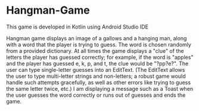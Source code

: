 # Hangman-Game
This game is developed in Kotlin using Android Studio IDE

Hangman game displays an image of a gallows and a hanging man, along with a word that
the player is trying to guess. The word is chosen randomly from a provided dictionary. At all times the game
displays a "clue" of the letters the player has guessed correctly; for example, if the word is "apples" and
the player has guessed e, k, p, and t, the clue would be "?pp?e?". The user can type single-letter guesses into
an EditText. (The EditText allows the user to type multi-letter strings and non-letters; a robust game
would handle such attempts gracefully, as well as other errors like trying to guess the same letter twice, etc.)
I am displaying a message such as a Toast when the user guesses the word correctly or runs out of guesses
and ends the game.
